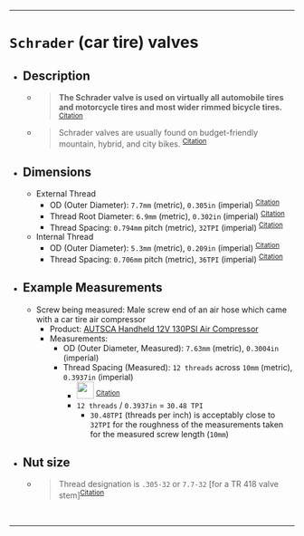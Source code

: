 <!-- https://github.com/mcavallo-git/Coding/blob/main/hardware/valves/schrader-valve_car-tires_dimensions-sizes.md -->

<hr />

# `Schrader` (car tire) valves
  - ## Description
    - > **The Schrader valve is used on virtually all automobile tires and motorcycle tires and most wider rimmed bicycle tires.** <sup><a href="https://en.wikipedia.org/wiki/Schrader_valve">Citation</a></sup>
    - > Schrader valves are usually found on budget-friendly mountain, hybrid, and city bikes. <sup><a href="https://bikespalmbeach.com/resources/presta-vs-schrader-valves">Citation</a></sup>
  - ## Dimensions
    - External Thread
      - OD (Outer Diameter): `7.7mm` (metric), `0.305in` (imperial) <sup><a href="https://bikeparts.fandom.com/wiki/Schrader_valve#Dimensions">Citation</a></sup>
      - Thread Root Diameter: `6.9mm` (metric), `0.302in` (imperial) <sup><a href="https://bikeparts.fandom.com/wiki/Schrader_valve#Dimensions">Citation</a></sup>
      - Thread Spacing: `0.794mm` pitch (metric), `32TPI` (imperial) <sup><a href="https://bikeparts.fandom.com/wiki/Schrader_valve#Dimensions">Citation</a></sup>
    - Internal Thread
      - OD (Outer Diameter): `5.3mm` (metric), `0.209in` (imperial) <sup><a href="https://bikeparts.fandom.com/wiki/Schrader_valve#Dimensions">Citation</a></sup>
      - Thread Spacing: `0.706mm` pitch (metric), `36TPI` (imperial) <sup><a href="https://bikeparts.fandom.com/wiki/Schrader_valve#Dimensions">Citation</a></sup>
  - ## Example Measurements
      - Screw being measured: Male screw end of an air hose which came with a car tire air compressor
        - Product: <a href="https://amazon.com/dp/B07RZWSHWG">AUTSCA Handheld 12V 130PSI Air Compressor</a>
        - Measurements:
          - OD (Outer Diameter, Measured):  `7.63mm` (metric), `0.3004in` (imperial)
          - Thread Spacing (Measured): `12 threads` across `10mm` (metric), `0.3937in` (imperial)
            - <img style="height:30px" src="https://render.githubusercontent.com/render/math?math={\color{gray}\frac{12}{0.3937}%20\frac{threads}{inch}=30.48%20\frac{threads}{inch}}"> <sup><a href="https://gist.github.com/a-rodin/fef3f543412d6e1ec5b6cf55bf197d7b?permalink_comment_id=4051474#gistcomment-4051474">Citation</a></sup>
            - `12 threads` / `0.3937in` = `30.48 TPI`
              - `30.48TPI` (threads per inch) is acceptably close to `32TPI` for the roughness of the measurements taken for the measured screw length (`10mm`)
  - ## Nut size
      - > Thread designation is `.305-32` or `7.7-32` [for a TR 418 valve stem]<sup><a href="https://www.homeownershub.com/maintenance/what-size-nut-goes-onto-a-typical-us-passenger-tire-schrader-1116784-.htm">Citation</a></sup>

<br /><hr />
